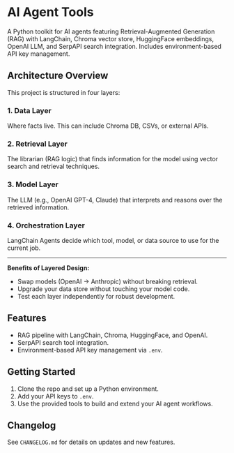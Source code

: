 # AI Agent Tools

A Python toolkit for AI agents featuring Retrieval-Augmented Generation (RAG) with LangChain, Chroma vector store, HuggingFace embeddings, OpenAI LLM, and SerpAPI search integration. Includes environment-based API key management.

## Architecture Overview

This project is structured in four layers:

### 1. Data Layer
Where facts live. This can include Chroma DB, CSVs, or external APIs.

### 2. Retrieval Layer
The librarian (RAG logic) that finds information for the model using vector search and retrieval techniques.

### 3. Model Layer
The LLM (e.g., OpenAI GPT-4, Claude) that interprets and reasons over the retrieved information.

### 4. Orchestration Layer
LangChain Agents decide which tool, model, or data source to use for the current job.

---

**Benefits of Layered Design:**
- Swap models (OpenAI → Anthropic) without breaking retrieval.
- Upgrade your data store without touching your model code.
- Test each layer independently for robust development.

## Features
- RAG pipeline with LangChain, Chroma, HuggingFace, and OpenAI.
- SerpAPI search tool integration.
- Environment-based API key management via `.env`.

## Getting Started
1. Clone the repo and set up a Python environment.
2. Add your API keys to `.env`.
3. Use the provided tools to build and extend your AI agent workflows.

## Changelog
See `CHANGELOG.md` for details on updates and new features.
